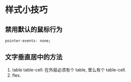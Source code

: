 # 样式小技巧



## 禁用默认的鼠标行为

```css
pointer-events: none;
```

## 文字垂直居中的方法



1. table table-cell: 在外层必须有个 table, 里么有个 table-cell.
2. flex.